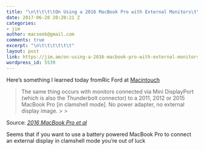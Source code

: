 ```yaml
---
title: "\n\t\t\t\tOn Using a 2016 MacBook Pro with External Monitors\t\t"
date: 2017-06-28 20:20:21 Z
categories:
- jim
author: macseek@gmail.com
comments: true
excerpt: "\n\t\t\t\t\t\t"
layout: post
link: https://jim.am/on-using-a-2016-macbook-pro-with-external-monitors/
wordpress_id: 5539
---
```


Here’s something I learned today fromRic Ford at [Macintouch](https://www.macintouch.com/forums/showthread.php?tid=914&pid=21401#pid21401)




<blockquote>The same thing occurs with monitors connected via Mini DisplayPort (which is also the Thunderbolt connector) to a 2011, 2012 or 2015 MacBook Pro [in clamshell mode]. No power adapter, no external display image.
> 
> </blockquote>




Source: _[2016 MacBook Pro et al](https://www.macintouch.com/forums/showthread.php?tid=914&pid=21401#pid21401)_




Seems that if you want to use a battery powered MacBook Pro to connect an external display in clamshell mode you’re out of luck


		
